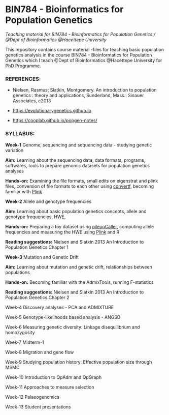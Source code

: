 # **BIN784 - Bioinformatics for Population Genetics** 



*Teaching material for BIN784 - Bioinformatics for Population Genetics /  @Dept of Bioinformatics @Hacettepe University*

This repository contains course material -files for teaching basic population genetics analysis in the course BIN784 - 
Bioinformatics for Population Genetics which I teach @Dept of Bioinformatics @Hacettepe University for PhD Programme.

### **REFERENCES:**

- Nielsen, Rasmus; Slatkin, Montgomery. An introduction to population genetics : theory and applications, Sunderland, Mass.: Sinauer Associates, c2013

- https://evolutionarygenetics.github.io

- https://cooplab.github.io/popgen-notes/ 


### **SYLLABUS:**

**Week-1**  Genome, sequencing and sequencing data - studying genetic variation

**Aim:** Learning about the sequencing data, data formats, programs, softwares, tools to prepare genomic datasets for population genetics analyses

**Hands-on:** Examining the file formats, small edits on eigenstrat and plink files, conversion of file formats to each other using [convertf](https://github.com/DReichLab/AdmixTools/blob/master/convertf/README), becoming familiar with [Plink](https://zzz.bwh.harvard.edu/plink/index.shtml)

**Week-2**  Allele and genotype frequencies

**Aim:** Learning about basic population genetics concepts, allele and genotype frequencies, HWE, 

**Hands-on:** Preparing a toy dataset using [pileupCaller](https://github.com/stschiff/sequenceTools), computing allele frequencies and measuring the HWE using [Plink](https://zzz.bwh.harvard.edu/plink/index.shtml) and R

**Reading suggestions:** Nielsen and Slatkin 2013 An Introduction to Population Genetics Chapter 1

**Week-3**  Mutation and Genetic Drift

**Aim:** Learning about mutation and genetic drift, relationships between populations

**Hands-on:** Becoming familiar with the AdmixTools, running F-statistics

**Reading suggestions:** Nielsen and Slatkin 2013 An Introduction to Population Genetics Chapter 2

Week-4  Discovery analyses - PCA and ADMIXTURE

Week-5  Genotype-likelihoods based analysis - ANGSD

Week-6  Measuring genetic diversity: Linkage disequilibrium and homozygosity

Week-7  Midterm-1

Week-8  Migration and gene flow

Week-9 Studying population history: Effective population size through MSMC

Week-10 Introduction to QpAdm and QpGraph

Week-11 Approaches to measure selection

Week-12 Palaeogenomics

Week-13 Student presentations
